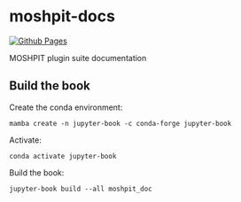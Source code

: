 # moshpit-docs
[![Github Pages](https://img.shields.io/badge/github%20pages-121013?style=for-the-badge&logo=github&logoColor=white)](https://bokulich-lab.github.io/moshpit-docs/)

MOSHPIT plugin suite documentation


## Build the book
Create the conda environment:
```shell
mamba create -n jupyter-book -c conda-forge jupyter-book
```
Activate:
```shell
conda activate jupyter-book
```
Build the book:
```shell
jupyter-book build --all moshpit_doc
```
